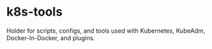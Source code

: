 # k8s-tools
Holder for scripts, configs, and tools used with Kubernetes, KubeAdm, Docker-In-Docker, and plugins.
